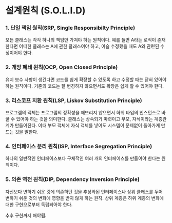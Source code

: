 <h1 id="설계원칙-solid">설계원칙 (S.O.L.I.D)</h1>
<h3 id="1-단일-책임-원칙srp-single-responsibilty-principle">1. 단일 책임 원칙(SRP, Single Responsibilty Principle)</h3>
<p> 모든 클래스는 각각 하나의 책임만 가져야 하는 원칙이다. 예를 들면 A라는 로직이 존재한다면 어떠한 클래스는 A에 관한 클래스여야 하고, 이슬 수정했을 때도 A와 관련된 수정이어야 한다. </p>
<h3 id="2-개방-폐쇄-원칙ocp-open-closed-principle">2. 개방 폐쇄 원칙(OCP, Open Closed Principle)</h3>
<p>유지 보수 사항이 생긴다면 코드를 쉽게 확장할 수 있도록 하고 수정할 때는 닫혀 있어야 하는 원칙이다. 
기존의 코드는 잘 변경하지 않으면서도 확장은 쉽게 할 수 있어야 한다. </p>
<h3 id="3-리스코프-치환-원칙lsp-liskov-substitution-principle">3. 리스코프 치환 원칙(LSP, Liskov Substitution Principle)</h3>
<p>프로그램의 객체는 프로그램의 정확성을 깨뜨리지 않으면서 하위 타입의 인스턴스로 바꿀 수 있어야 하는 것을 의미한다. 클래스는 상속되기 마련이고 부모, 자식이라는 계층관계가 만들어진다. 이때 부모 객체에 자식 객체를 넣어도 시스템이 문제없이 돌아가게 만드는 것을 말한다. </p>
<h3 id="4-인터페이스-분리-윈칙isp-interface-segregation-principle">4. 인터페이스 분리 윈칙(ISP, Interface Segregation Principle)</h3>
<p>하나의 일반적인 인터페이스보다 구체적인 여러 개의 인터페이스를 만들어야 한다는 원칙이다. </p>
<h3 id="5-의존-역전-원칙dip-dependency-inversion-principle">5. 의존 역전 원칙(DIP, Dependency Inversion Principle)</h3>
<p>자신보다 변하기 쉬운 것에 의존하던 것을 추상와된 인터페이스나 상위 클래스를 두어 변하기 쉬운 것의 변화에 영향을 받지 않게 하는 원칙. 
상위 계층은 하위 계층의 변화에 대한 구현으로부터 독립되어야 한다. </p>
<p>추후 구현까지 해야됨. </p>